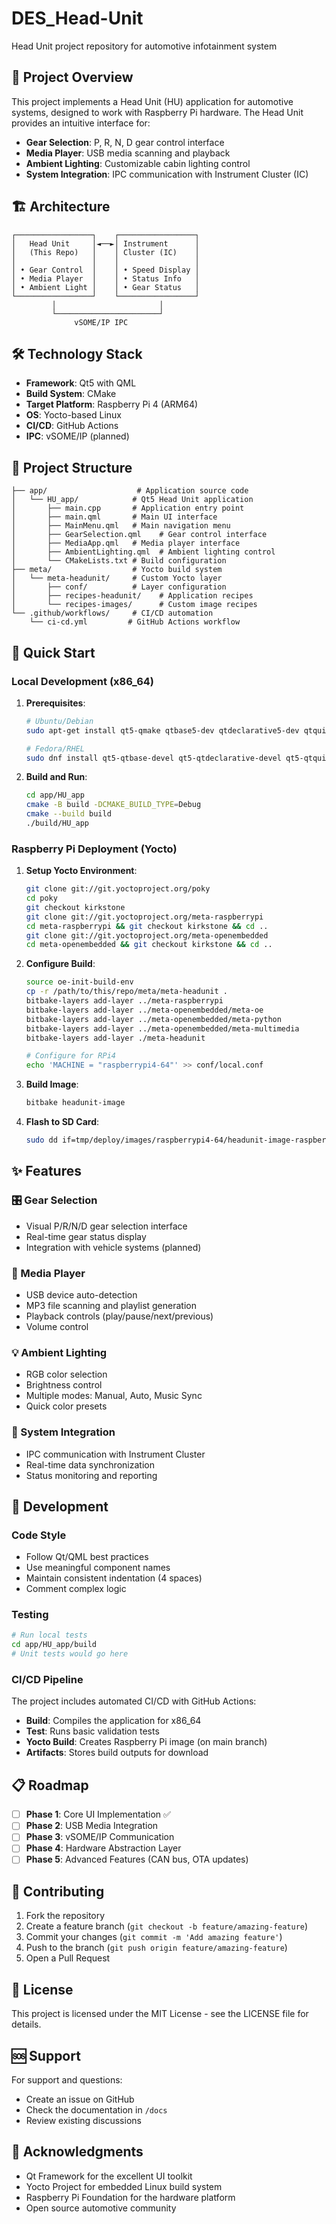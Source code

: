 # DES_Head-Unit
Head Unit project repository for automotive infotainment system

## 🚗 Project Overview

This project implements a Head Unit (HU) application for automotive systems, designed to work with Raspberry Pi hardware. The Head Unit provides an intuitive interface for:

- **Gear Selection**: P, R, N, D gear control interface
- **Media Player**: USB media scanning and playback
- **Ambient Lighting**: Customizable cabin lighting control
- **System Integration**: IPC communication with Instrument Cluster (IC)

## 🏗️ Architecture

```
┌─────────────────┐    ┌─────────────────┐
│   Head Unit     │◄──►│ Instrument      │
│   (This Repo)   │    │ Cluster (IC)    │
│                 │    │                 │
│ • Gear Control  │    │ • Speed Display │
│ • Media Player  │    │ • Status Info   │
│ • Ambient Light │    │ • Gear Status   │
└─────────────────┘    └─────────────────┘
         │                       │
         └───────────────────────┘
              vSOME/IP IPC
```

## 🛠️ Technology Stack

- **Framework**: Qt5 with QML
- **Build System**: CMake
- **Target Platform**: Raspberry Pi 4 (ARM64)
- **OS**: Yocto-based Linux
- **CI/CD**: GitHub Actions
- **IPC**: vSOME/IP (planned)

## 📁 Project Structure

```
├── app/                    # Application source code
│   └── HU_app/            # Qt5 Head Unit application
│       ├── main.cpp       # Application entry point
│       ├── main.qml       # Main UI interface
│       ├── MainMenu.qml   # Main navigation menu
│       ├── GearSelection.qml    # Gear control interface
│       ├── MediaApp.qml   # Media player interface
│       ├── AmbientLighting.qml  # Ambient lighting control
│       └── CMakeLists.txt # Build configuration
├── meta/                  # Yocto build system
│   └── meta-headunit/     # Custom Yocto layer
│       ├── conf/          # Layer configuration
│       ├── recipes-headunit/    # Application recipes
│       └── recipes-images/      # Custom image recipes
└── .github/workflows/     # CI/CD automation
    └── ci-cd.yml         # GitHub Actions workflow
```

## 🚀 Quick Start

### Local Development (x86_64)

1. **Prerequisites**:
   ```bash
   # Ubuntu/Debian
   sudo apt-get install qt5-qmake qtbase5-dev qtdeclarative5-dev qtquickcontrols2-5-dev cmake build-essential

   # Fedora/RHEL
   sudo dnf install qt5-qtbase-devel qt5-qtdeclarative-devel qt5-qtquickcontrols2-devel cmake gcc-c++
   ```

2. **Build and Run**:
   ```bash
   cd app/HU_app
   cmake -B build -DCMAKE_BUILD_TYPE=Debug
   cmake --build build
   ./build/HU_app
   ```

### Raspberry Pi Deployment (Yocto)

1. **Setup Yocto Environment**:
   ```bash
   git clone git://git.yoctoproject.org/poky
   cd poky
   git checkout kirkstone
   git clone git://git.yoctoproject.org/meta-raspberrypi
   cd meta-raspberrypi && git checkout kirkstone && cd ..
   git clone git://git.yoctoproject.org/meta-openembedded
   cd meta-openembedded && git checkout kirkstone && cd ..
   ```

2. **Configure Build**:
   ```bash
   source oe-init-build-env
   cp -r /path/to/this/repo/meta/meta-headunit .
   bitbake-layers add-layer ../meta-raspberrypi
   bitbake-layers add-layer ../meta-openembedded/meta-oe
   bitbake-layers add-layer ../meta-openembedded/meta-python
   bitbake-layers add-layer ../meta-openembedded/meta-multimedia
   bitbake-layers add-layer ./meta-headunit
   
   # Configure for RPi4
   echo 'MACHINE = "raspberrypi4-64"' >> conf/local.conf
   ```

3. **Build Image**:
   ```bash
   bitbake headunit-image
   ```

4. **Flash to SD Card**:
   ```bash
   sudo dd if=tmp/deploy/images/raspberrypi4-64/headunit-image-raspberrypi4-64.wic of=/dev/sdX bs=4M status=progress
   ```

## ✨ Features

### 🎛️ Gear Selection
- Visual P/R/N/D gear selection interface
- Real-time gear status display
- Integration with vehicle systems (planned)

### 🎵 Media Player
- USB device auto-detection
- MP3 file scanning and playlist generation
- Playback controls (play/pause/next/previous)
- Volume control

### 💡 Ambient Lighting
- RGB color selection
- Brightness control
- Multiple modes: Manual, Auto, Music Sync
- Quick color presets

### 🔄 System Integration
- IPC communication with Instrument Cluster
- Real-time data synchronization
- Status monitoring and reporting

## 🔧 Development

### Code Style
- Follow Qt/QML best practices
- Use meaningful component names
- Maintain consistent indentation (4 spaces)
- Comment complex logic

### Testing
```bash
# Run local tests
cd app/HU_app/build
# Unit tests would go here
```

### CI/CD Pipeline
The project includes automated CI/CD with GitHub Actions:
- **Build**: Compiles the application for x86_64
- **Test**: Runs basic validation tests
- **Yocto Build**: Creates Raspberry Pi image (on main branch)
- **Artifacts**: Stores build outputs for download

## 📋 Roadmap

- [ ] **Phase 1**: Core UI Implementation ✅
- [ ] **Phase 2**: USB Media Integration
- [ ] **Phase 3**: vSOME/IP Communication
- [ ] **Phase 4**: Hardware Abstraction Layer
- [ ] **Phase 5**: Advanced Features (CAN bus, OTA updates)

## 🤝 Contributing

1. Fork the repository
2. Create a feature branch (`git checkout -b feature/amazing-feature`)
3. Commit your changes (`git commit -m 'Add amazing feature'`)
4. Push to the branch (`git push origin feature/amazing-feature`)
5. Open a Pull Request

## 📄 License

This project is licensed under the MIT License - see the LICENSE file for details.

## 🆘 Support

For support and questions:
- Create an issue on GitHub
- Check the documentation in `/docs`
- Review existing discussions

## 🙏 Acknowledgments

- Qt Framework for the excellent UI toolkit
- Yocto Project for embedded Linux build system
- Raspberry Pi Foundation for the hardware platform
- Open source automotive community

